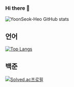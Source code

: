 ### Hi there 👋

<!--
**YoonSeok-Heo/YoonSeok-Heo** is a ✨ _special_ ✨ repository because its `README.md` (this file) appears on your GitHub profile.

Here are some ideas to get you started:

- 🔭 I’m currently working on ...
- 🌱 I’m currently learning ...
- 👯 I’m looking to collaborate on ...
- 🤔 I’m looking for help with ...
- 💬 Ask me about ...
- 📫 How to reach me: ...
- 😄 Pronouns: ...
- ⚡ Fun fact: ...
-->

![YoonSeok-Heo GitHub stats](https://github-readme-stats.vercel.app/api?username=YoonSeok-Heo&show_icons=true&theme=buefy)  

## 언어 
[![Top Langs](https://github-readme-stats.vercel.app/api/top-langs/?username=YoonSeok-Heo&layout=compact&langs_count=10)](https://github.com/anuraghazra/github-readme-stats) 

## 백준

[![Solved.ac프로필](http://mazassumnida.wtf/api/v2/generate_badge?boj=lov21y)](https://solved.ac/lov21y)
